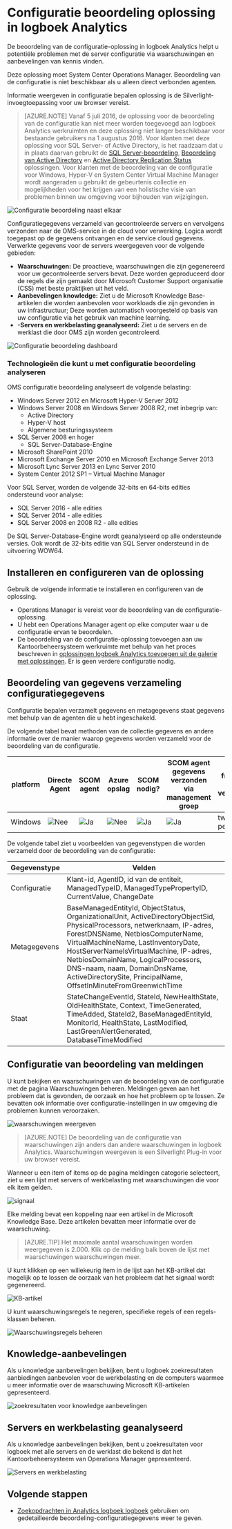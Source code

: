 <properties
    pageTitle="Configuratie beoordeling oplossing in logboek Analytics | Microsoft Azure"
    description="De beoordeling van de configuratie-oplossing in logboek Analytics biedt gedetailleerde informatie over de huidige status van uw serverinfrastructuur van System Center Operations Manager bij het gebruik van agents Operations Manager of een groep Operations Manager management."
    services="log-analytics"
    documentationCenter=""
    authors="bandersmsft"
    manager="jwhit"
    editor=""/>

<tags
    ms.service="log-analytics"
    ms.workload="na"
    ms.tgt_pltfrm="na"
    ms.devlang="na"
    ms.topic="article"
    ms.date="10/10/2016"
    ms.author="banders"/>

# <a name="configuration-assessment-solution-in-log-analytics"></a>Configuratie beoordeling oplossing in logboek Analytics

De beoordeling van de configuratie-oplossing in logboek Analytics helpt u potentiële problemen met de server configuratie via waarschuwingen en aanbevelingen van kennis vinden.

Deze oplossing moet System Center Operations Manager. Beoordeling van de configuratie is niet beschikbaar als u alleen direct verbonden agenten.

Informatie weergeven in configuratie bepalen oplossing is de Silverlight-invoegtoepassing voor uw browser vereist.

>[AZURE.NOTE] Vanaf 5 juli 2016, de oplossing voor de beoordeling van de configuratie kan niet meer worden toegevoegd aan logboek Analytics werkruimten en deze oplossing niet langer beschikbaar voor bestaande gebruikers na 1 augustus 2016. Voor klanten met deze oplossing voor SQL Server- of Active Directory, is het raadzaam dat u in plaats daarvan gebruikt de [SQL Server-beoordeling](log-analytics-sql-assessment.md), [Beoordeling van Active Directory](log-analytics-ad-assessment.md) en [Active Directory Replication Status](log-analytics-ad-replication-status.md) oplossingen. Voor klanten met de beoordeling van de configuratie voor Windows, Hyper-V en System Center Virtual Machine Manager wordt aangeraden u gebruikt de gebeurtenis collectie en mogelijkheden voor het krijgen van een holistische visie van problemen binnen uw omgeving voor bijhouden van wijzigingen.

![Configuratie beoordeling naast elkaar](./media/log-analytics-configuration-assessment/oms-config-assess-tile.png)

Configuratiegegevens verzameld van gecontroleerde servers en vervolgens verzonden naar de OMS-service in de cloud voor verwerking. Logica wordt toegepast op de gegevens ontvangen en de service cloud gegevens. Verwerkte gegevens voor de servers weergegeven voor de volgende gebieden:

- **Waarschuwingen:** De proactieve, waarschuwingen die zijn gegenereerd voor uw gecontroleerde servers bevat. Deze worden geproduceerd door de regels die zijn gemaakt door Microsoft Customer Support organisatie (CSS) met beste praktijken uit het veld.
- **Aanbevelingen knowledge:** Ziet u de Microsoft Knowledge Base-artikelen die worden aanbevolen voor workloads die zijn gevonden in uw infrastructuur; Deze worden automatisch voorgesteld op basis van uw configuratie via het gebruik van machine learning.
- **-Servers en werkbelasting geanalyseerd:** Ziet u de servers en de werklast die door OMS zijn worden gecontroleerd.

![Configuratie beoordeling dashboard](./media/log-analytics-configuration-assessment/oms-config-assess-dash01.png)

### <a name="technologies-you-can-analyze-with-configuration-assessment"></a>Technologieën die kunt u met configuratie beoordeling analyseren

OMS configuratie beoordeling analyseert de volgende belasting:

- Windows Server 2012 en Microsoft Hyper-V Server 2012
- Windows Server 2008 en Windows Server 2008 R2, met inbegrip van:
    - Active Directory
    - Hyper-V host
    - Algemene besturingssysteem
- SQL Server 2008 en hoger
    - SQL Server-Database-Engine
- Microsoft SharePoint 2010
- Microsoft Exchange Server 2010 en Microsoft Exchange Server 2013
- Microsoft Lync Server 2013 en Lync Server 2010
- System Center 2012 SP1 – Virtual Machine Manager

Voor SQL Server, worden de volgende 32-bits en 64-bits edities ondersteund voor analyse:

- SQL Server 2016 - alle edities
- SQL Server 2014 - alle edities
- SQL Server 2008 en 2008 R2 - alle edities

De SQL Server-Database-Engine wordt geanalyseerd op alle ondersteunde versies. Ook wordt de 32-bits editie van SQL Server ondersteund in de uitvoering WOW64.

## <a name="installing-and-configuring-the-solution"></a>Installeren en configureren van de oplossing
Gebruik de volgende informatie te installeren en configureren van de oplossing.

- Operations Manager is vereist voor de beoordeling van de configuratie-oplossing.
- U hebt een Operations Manager agent op elke computer waar u de configuratie ervan te beoordelen.
- De beoordeling van de configuratie-oplossing toevoegen aan uw Kantoorbeheersysteem werkruimte met behulp van het proces beschreven in [oplossingen logboek Analytics toevoegen uit de galerie met oplossingen](log-analytics-add-solutions.md).  Er is geen verdere configuratie nodig.

## <a name="configuration-assessment-data-collection-details"></a>Beoordeling van gegevens verzameling configuratiegegevens

Configuratie bepalen verzamelt gegevens en metagegevens staat gegevens met behulp van de agenten die u hebt ingeschakeld.

De volgende tabel bevat methoden van de collectie gegevens en andere informatie over de manier waarop gegevens worden verzameld voor de beoordeling van de configuratie.

| platform | Directe Agent | SCOM agent | Azure opslag | SCOM nodig? | SCOM agent gegevens verzonden via management groep | frequentie van verzameling |
|---|---|---|---|---|---|---|
|Windows|![Nee](./media/log-analytics-configuration-assessment/oms-bullet-red.png)|![Ja](./media/log-analytics-configuration-assessment/oms-bullet-green.png)|![Nee](./media/log-analytics-configuration-assessment/oms-bullet-red.png)|            ![Ja](./media/log-analytics-configuration-assessment/oms-bullet-green.png)|![Ja](./media/log-analytics-configuration-assessment/oms-bullet-green.png)| twee keer per dag|

De volgende tabel ziet u voorbeelden van gegevenstypen die worden verzameld door de beoordeling van de configuratie:

|**Gegevenstype**|**Velden**|
|---|---|
|Configuratie|Klant-id, AgentID, id van de entiteit, ManagedTypeID, ManagedTypePropertyID, CurrentValue, ChangeDate|
|Metagegevens|BaseManagedEntityId, ObjectStatus, OrganizationalUnit, ActiveDirectoryObjectSid, PhysicalProcessors, netwerknaam, IP-adres, ForestDNSName, NetbiosComputerName, VirtualMachineName, LastInventoryDate, HostServerNameIsVirtualMachine, IP-adres, NetbiosDomainName, LogicalProcessors, DNS-naam, naam, DomainDnsName, ActiveDirectorySite, PrincipalName, OffsetInMinuteFromGreenwichTime|
|Staat|StateChangeEventId, StateId, NewHealthState, OldHealthState, Context, TimeGenerated, TimeAdded, StateId2, BaseManagedEntityId, MonitorId, HealthState, LastModified, LastGreenAlertGenerated, DatabaseTimeModified|

## <a name="configuration-assessment-alerts"></a>Configuratie van beoordeling van meldingen
U kunt bekijken en waarschuwingen van de beoordeling van de configuratie met de pagina Waarschuwingen beheren. Meldingen geven aan het probleem dat is gevonden, de oorzaak en hoe het probleem op te lossen. Ze bevatten ook informatie over configuratie-instellingen in uw omgeving die problemen kunnen veroorzaken.

![waarschuwingen weergeven](./media/log-analytics-configuration-assessment/oms-config-assess-alerts01.png)

>[AZURE.NOTE] De beoordeling van de configuratie van waarschuwingen zijn anders dan andere waarschuwingen in logboek Analytics. Waarschuwingen weergeven is een Silverlight Plug-in voor uw browser vereist.

Wanneer u een item of items op de pagina meldingen categorie selecteert, ziet u een lijst met servers of werkbelasting met waarschuwingen die voor elk item gelden.

![signaal](./media/log-analytics-configuration-assessment/oms-config-assess-alerts-view-config.png)

Elke melding bevat een koppeling naar een artikel in de Microsoft Knowledge Base. Deze artikelen bevatten meer informatie over de waarschuwing.

>[AZURE.TIP] Het maximale aantal waarschuwingen worden weergegeven is 2.000. Klik op de melding balk boven de lijst met waarschuwingen waarschuwingen meer.

U kunt klikken op een willekeurig item in de lijst aan het KB-artikel dat mogelijk op te lossen de oorzaak van het probleem dat het signaal wordt gegenereerd.

![KB-artikel](./media/log-analytics-configuration-assessment/oms-config-assess-alerts-details-kb.png)

U kunt waarschuwingsregels te negeren, specifieke regels of een regels-klassen beheren.

![Waarschuwingsregels beheren](./media/log-analytics-configuration-assessment/oms-config-assess-alert-rules.png)

## <a name="knowledge-recommendations"></a>Knowledge-aanbevelingen
Als u knowledge aanbevelingen bekijken, bent u logboek zoekresultaten aanbiedingen aanbevolen voor de werkbelasting en de computers waarmee u meer informatie over de waarschuwing Microsoft KB-artikelen gepresenteerd.

![zoekresultaten voor knowledge aanbevelingen](./media/log-analytics-configuration-assessment/oms-config-assess-knowledge-recommendations.png)

## <a name="servers-and-workloads-analyzed"></a>Servers en werkbelasting geanalyseerd
Als u knowledge aanbevelingen bekijken, bent u zoekresultaten voor logboek met alle servers en de werklast die bekend is dat het Kantoorbeheersysteem van Operations Manager gepresenteerd.

![Servers en werkbelasting](./media/log-analytics-configuration-assessment/oms-config-assess-servers-workloads.png)

## <a name="next-steps"></a>Volgende stappen

- [Zoekopdrachten in Analytics logboek logboek](log-analytics-log-searches.md) gebruiken om gedetailleerde beoordeling-configuratiegegevens weer te geven.

